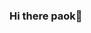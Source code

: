 ### Hi there paok👋

<!--
**chrislimo10/chrislimo10** is a ✨ _special_ ✨ repository because its `README.md` (this file) appears on your GitHub profile.

### I am Christos, a second-year undergraduate in the Department of Computer Science, AUTH.

-->
